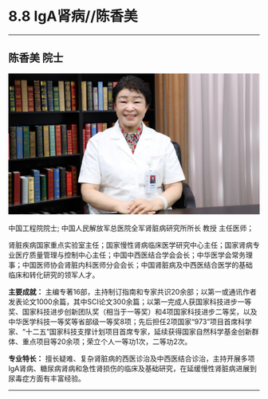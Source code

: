 # 8.8 IgA肾病//陈香美

---

## 陈香美 院士

![1681539502529](image/c08_008/1681539502529.png)

中国工程院院士; 中国人民解放军总医院全军肾脏病研究所所长 教授 主任医师；

肾脏疾病国家重点实验室主任；国家慢性肾病临床医学研究中心主任；国家肾病专业医疗质量管理与控制中心主任；中国中西医结合学会会长；中华医学会常务理事；中国医师协会肾脏内科医师分会会长；中国肾脏病及中西医结合医学的基础 临床和转化研究的领军人才。


**主要成就：** 主编专著16部，主持制订指南和专家共识20余部；以第一或通讯作者发表论文1000余篇，其中SCI论文300余篇；以第一完成人获国家科技进步一等奖、国家科技进步创新团队奖（相当于一等奖）和4项国家科技进步二等奖，以及中华医学科技一等奖等省部级一等奖8项；先后担任2项国家“973”项目首席科学家、“十二五”国家科技支撑计划项目首席专家，延续获得国家自然科学基金创新群体、重点项目等20余项；荣立个人一等功1次，二等功2次。


**专业特长：** 擅长疑难、复杂肾脏病的西医诊治及中西医结合诊治，主持开展多项IgA肾病、糖尿病肾病和急性肾损伤的临床及基础研究，在延缓慢性肾脏病进展到尿毒症方面有丰富经验。

---
